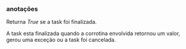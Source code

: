 ### anotações ###

Returna *True* se a task foi finalizada.

A task esta finalizada quando a corrotina envolvida retornou um valor, gerou uma exceção ou a task foi cancelada.